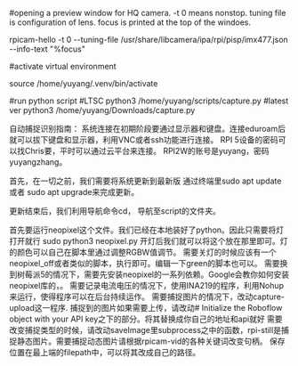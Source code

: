#opening a preview window for HQ camera. -t 0 means nonstop. tuning file is configuration of lens. focus is printed at the top of the windoes. 

rpicam-hello -t 0 --tuning-file /usr/share/libcamera/ipa/rpi/pisp/imx477.json --info-text "%focus"


#activate virtual environment

source /home/yuyang/.venv/bin/activate

#run python script
#LTSC
python3 /home/yuyang/scripts/capture.py
#latest ver
python3 /home/yuyang/Downloads/capture.py

自动捕捉识别指南：
系统连接在初期阶段要通过显示器和键盘。连接eduroam后就可以拔下键盘和显示器，利用VNC或者ssh功能进行连接。
RPI 5设备的密码可以找Chris要，平时可以通过云平台来连接。 RPI2W的账号是yuyang，密码yuyangzhang。

首先，在一切之前，我们需要将系统更新到最新版
通过终端里sudo apt update 或者 sudo apt upgrade来完成更新。

更新结束后，我们利用导航命令cd， 导航至script的文件夹。

首先要运行neopixel这个文件。我们已经在本地装好了python。因此只需要将灯打开就行
sudo python3 neopixel.py
开灯后我们就可以将这个放在那里即可。灯的颜色可以自己在脚本里通过调整RGBW值调节。
需要关灯的时候应该有一个neopixel_off或者类似的脚本，执行即可。编辑一下green的脚本也可以。
需要换到树莓派5的情况下，需要先安装neopixel的一系列依赖。Google会教你如何安装neopixel库的，。
需要记录电流电压的情况下，使用INA219的程序，利用Nohup来运行，使得程序可以在后台持续运作。
需要捕捉图片的情况下，改动capture-upload这一程序.
捕捉到的图片如果需要上传，请改动# Initialize the Roboflow object with your API key之下的部分。将其替换成你自己的地址和api就好
需要改变捕捉类型的时候，请改动saveImage里subprocess之中的函数，rpi-still是捕捉静态图片。需要捕捉动态图片请根据rpicam-vid的各种关键词改变句柄。
保存位置在最上端的filepath中，可以将其改成自己的路径。

